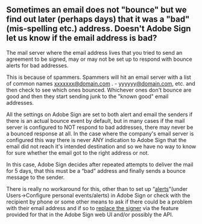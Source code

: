 ## Sometimes an email does not "bounce" but we find out later (perhaps days) that it was a "bad"(mis-spelling etc.) address. Doesn't Adobe Sign let us know if the email address is bad?

The mail server where the email address lives that you tried to send an agreement to be signed, may or may not be set up to respond with bounce alerts for bad addresses. 

This is because of spammers. Spammers will hit an email server with a list of common names xxxxxxx@domain.com .  -   yyyyyy@domain.com, etc. and then check to see which ones bounced. Whichever ones don't bounce are good and then they start sending junk to the "known good" email addresses. 

All the settings on Adobe Sign are set to both alert and email the senders if there is an actual bounce event by default, but in many cases if the mail server is configured to NOT respond to bad addresses, there may never be a bounced response at all. 
In the case where the company's email server is configured this way there is never ANY indication to Adobe Sign that the email did not reach it's intended destination and so we have no way to know for sure whether the email got to the right address or not. 

In this case, Adobe Sign decides after repeated attempts to deliver the mail for 5 days, that this must be a “bad” address and finally sends a bounce message to the sender.

There is really no workaround for this, other than to set up “[alerts](https://helpx.adobe.com/sign/help/quick-setup-guide.html)”(under Users->Configure personal events/alerts) in Adobe Sign or check with the recipient by phone or some other means to ask if there could be a problem with their email address and if so to [replace the signer](https://helpx.adobe.com/sign/using/replace-signer.html) via the feature provided for that in the Adobe Sign web UI and/or possibly the API.

